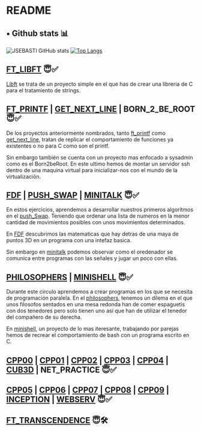 # README

## ▪️ Github stats 📊

![JSEBASTI GitHub stats](https://github-readme-stats.vercel.app/api?username=jsesbasti&show_icons=true&theme=github_dark)  [![Top Langs](https://github-readme-stats.vercel.app/api/top-langs/?username=jsesbasti&layout=compact&theme=github_dark)](https://github.com/jsesbasti/)

## [FT_LIBFT](https://github.com/jsesbasti/libft) 😇✅
[Libft](https://github.com/jsesbasti/libft) se trata de un proyecto simple en el que has de crear una libreria de C para el tratamiento de strings.

## [FT_PRINTF](https://github.com/jsesbasti/ft_printf) | [GET_NEXT_LINE](https://github.com/jsesbasti/get_next_line) | BORN_2_BE_ROOT 😇✅
De los proyectos anteriormente nombrados, tanto [ft_printf](https://github.com/jsesbasti/ft_printf) como [get_next_line](https://github.com/jsesbasti/get_next_line), tratan de replicar el comportamiento de funciones ya existentes o no para C como son el printf.

Sin embargo también se cuenta con un proyecto mas enfocado a sysadmin como es el Born2beRoot. En este ultimo hemos de montar un servidor ssh dentro de una maquina virtual para inicializar-nos con el mundo de la virtualización.

## [FDF](https://github.com/jsesbasti/FDF) | [PUSH_SWAP](https://github.com/jsesbasti/push_swap) | [MINITALK](https://github.com/jsesbasti/Minitalk) 😇✅
En estos ejercicios, aprendemos a desarrollar nuestros primeros algoritmos en el [push_Swap](https://github.com/jsesbasti/push_swap). Teniendo que ordenar una lista de numeros en la menor cantidad de movimientos posibles con unos movimientos determinados.

En [FDF](https://github.com/jsesbasti/FDF) descubrimos las matematicas que hay detras de una maya de puntos 3D en un programa con una intefaz basica.

Sin embargo en [minitalk](https://github.com/jsesbasti/Minitalk) podemos observar como el oredenador se comunica entre programas con las señales y jugar un poco con ellas.

## [PHILOSOPHERS](https://github.com/jsesbasti/Philosophers) | [MINISHELL](https://github.com/jsesbasti/42_minishell) 😇✅
Durante este circulo aprendemos a crear programas en los que se necesita de programación paralela. En el [philosophers](https://github.com/jsesbasti/Philosophers), tenemos un dilema en el que unos filosofos sentados en una mesa redonda han de comer espaguetis con dos tenedores pero solo tienen uno así que han de utilizar el tenedor del compañero de su derecha.

En [minishell](https://github.com/jsesbasti/42_minishell), un proyecto de lo mas iteresante, trabajando por parejas hemos de recrear el comportamiento de bash con un programa escrito en C.

## [CPP00](https://github.com/jsesbasti/CPP42/tree/master/cpp00) | [CPP01](https://github.com/jsesbasti/CPP42/tree/master/cpp01) | [CPP02](https://github.com/jsesbasti/CPP42/tree/master/cpp02) | [CPP03](https://github.com/jsesbasti/CPP42/tree/master/cpp03) | [CPP04](https://github.com/jsesbasti/CPP42/tree/master/cpp04) | [CUB3D](https://github.com/puyma/cub3D) | NET_PRACTICE 😇✅

## [CPP05](https://github.com/jsesbasti/CPP42/tree/master/cpp05) | [CPP06](https://github.com/jsesbasti/CPP42/tree/master/cpp06) | [CPP07](https://github.com/jsesbasti/CPP42/tree/master/cpp07) | [CPP08](https://github.com/jsesbasti/CPP42/tree/master/cpp08) | [CPP09](https://github.com/jsesbasti/CPP42/tree/master/cpp09) | [INCEPTION](https://github.com/jsesbasti/Inception) | [WEBSERV](https://github.com/jsesbasti/webserv) 😇✅

## [FT_TRANSCENDENCE](https://github.com/Gprada-T/ft_trascendence) 😇🛠️
